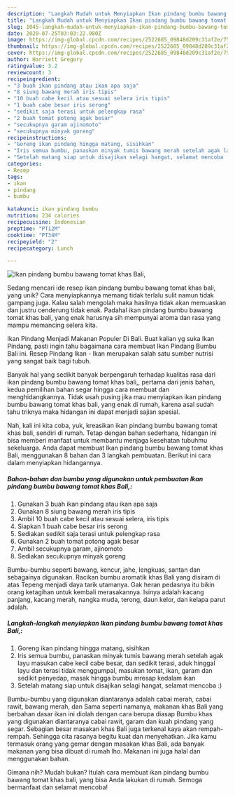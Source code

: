 ```yaml
---
description: "Langkah Mudah untuk Menyiapkan Ikan pindang bumbu bawang tomat khas Bali,, Enak Banget"
title: "Langkah Mudah untuk Menyiapkan Ikan pindang bumbu bawang tomat khas Bali,, Enak Banget"
slug: 1045-langkah-mudah-untuk-menyiapkan-ikan-pindang-bumbu-bawang-tomat-khas-bali-enak-banget
date: 2020-07-25T03:03:22.980Z
image: https://img-global.cpcdn.com/recipes/2522685_09848d209c31af2e/751x532cq70/ikan-pindang-bumbu-bawang-tomat-khas-bali-foto-resep-utama.jpg
thumbnail: https://img-global.cpcdn.com/recipes/2522685_09848d209c31af2e/751x532cq70/ikan-pindang-bumbu-bawang-tomat-khas-bali-foto-resep-utama.jpg
cover: https://img-global.cpcdn.com/recipes/2522685_09848d209c31af2e/751x532cq70/ikan-pindang-bumbu-bawang-tomat-khas-bali-foto-resep-utama.jpg
author: Harriett Gregory
ratingvalue: 3.2
reviewcount: 3
recipeingredient:
- "3 buah ikan pindang atau ikan apa saja"
- "8 siung bawang merah iris tipis"
- "10 buah cabe kecil atau sesuai selera iris tipis"
- "1 buah cabe besar iris serong"
- "sedikit saja terasi untuk pelengkap rasa"
- "2 buah tomat potong agak besar"
- "secukupnya garam ajinomoto"
- "secukupnya minyak goreng"
recipeinstructions:
- "Goreng ikan pindang hingga matang, sisihkan"
- "Iris semua bumbu, panaskan minyak tumis bawang merah setelah agak layu masukan cabe kecil cabe besar, dan sedikit terasi, aduk hinggal layu dan terasi tidak menggumpal, masukan tomat, ikan, garam dan sedikit penyedap, masak hingga bumbu mresap kedalam ikan"
- "Setelah matang siap untuk disajikan selagi hangat, selamat mencoba :)"
categories:
- Resep
tags:
- ikan
- pindang
- bumbu

katakunci: ikan pindang bumbu 
nutrition: 234 calories
recipecuisine: Indonesian
preptime: "PT12M"
cooktime: "PT34M"
recipeyield: "2"
recipecategory: Lunch

---
```



![Ikan pindang bumbu bawang tomat khas Bali,](https://img-global.cpcdn.com/recipes/2522685_09848d209c31af2e/751x532cq70/ikan-pindang-bumbu-bawang-tomat-khas-bali-foto-resep-utama.jpg)

Sedang mencari ide resep ikan pindang bumbu bawang tomat khas bali, yang unik? Cara menyiapkannya memang tidak terlalu sulit namun tidak gampang juga. Kalau salah mengolah maka hasilnya tidak akan memuaskan dan justru cenderung tidak enak. Padahal ikan pindang bumbu bawang tomat khas bali, yang enak harusnya sih mempunyai aroma dan rasa yang mampu memancing selera kita.

Ikan Pindang Menjadi Makanan Populer Di Bali. Buat kalian yg suka Ikan Pindang, pasti ingin tahu bagaimana cara membuat Ikan Pindang Bumbu Bali ini. Resep Pindang Ikan - Ikan merupakan salah satu sumber nutrisi yang sangat baik bagi tubuh.

Banyak hal yang sedikit banyak berpengaruh terhadap kualitas rasa dari ikan pindang bumbu bawang tomat khas bali,, pertama dari jenis bahan, kedua pemilihan bahan segar hingga cara membuat dan menghidangkannya. Tidak usah pusing jika mau menyiapkan ikan pindang bumbu bawang tomat khas bali, yang enak di rumah, karena asal sudah tahu triknya maka hidangan ini dapat menjadi sajian spesial.


Nah, kali ini kita coba, yuk, kreasikan ikan pindang bumbu bawang tomat khas bali, sendiri di rumah. Tetap dengan bahan sederhana, hidangan ini bisa memberi manfaat untuk membantu menjaga kesehatan tubuhmu sekeluarga. Anda dapat membuat Ikan pindang bumbu bawang tomat khas Bali, menggunakan 8 bahan dan 3 langkah pembuatan. Berikut ini cara dalam menyiapkan hidangannya.

<!--inarticleads1-->

##### Bahan-bahan dan bumbu yang digunakan untuk pembuatan Ikan pindang bumbu bawang tomat khas Bali,:

1. Gunakan 3 buah ikan pindang atau ikan apa saja
1. Gunakan 8 siung bawang merah iris tipis
1. Ambil 10 buah cabe kecil atau sesuai selera, iris tipis
1. Siapkan 1 buah cabe besar iris serong
1. Sediakan sedikit saja terasi untuk pelengkap rasa
1. Gunakan 2 buah tomat potong agak besar
1. Ambil secukupnya garam, ajinomoto
1. Sediakan secukupnya minyak goreng


Bumbu-bumbu seperti bawang, kencur, jahe, lengkuas, santan dan sebagainya digunakan. Racikan bumbu aromatik khas Bali yang disiram di atas Tepeng menjadi daya tarik utamanya. Gak heran pedasnya itu bikin orang ketagihan untuk kembali merasakannya. Isinya adalah kacang panjang, kacang merah, nangka muda, terong, daun kelor, dan kelapa parut adalah. 

<!--inarticleads2-->

##### Langkah-langkah menyiapkan Ikan pindang bumbu bawang tomat khas Bali,:

1. Goreng ikan pindang hingga matang, sisihkan
1. Iris semua bumbu, panaskan minyak tumis bawang merah setelah agak layu masukan cabe kecil cabe besar, dan sedikit terasi, aduk hinggal layu dan terasi tidak menggumpal, masukan tomat, ikan, garam dan sedikit penyedap, masak hingga bumbu mresap kedalam ikan
1. Setelah matang siap untuk disajikan selagi hangat, selamat mencoba :)


Bumbu-bumbu yang digunakan diantaranya adalah cabai merah, cabai rawit, bawang merah, dan Sama seperti namanya, makanan khas Bali yang berbahan dasar ikan ini diolah dengan cara berupa diasap Bumbu khas yang digunakan diantaranya cabai rawit, garam dan kuah pindang yang segar. Sebagian besar masakan khas Bali juga terkenal kaya akan rempah-rempah. Sehingga cita rasanya begitu kuat dan menyehatkan. Jika kamu termasuk orang yang gemar dengan masakan khas Bali, ada banyak makanan yang bisa dibuat di rumah lho. Makanan ini juga halal dan menggunakan bahan. 

Gimana nih? Mudah bukan? Itulah cara membuat ikan pindang bumbu bawang tomat khas bali, yang bisa Anda lakukan di rumah. Semoga bermanfaat dan selamat mencoba!
